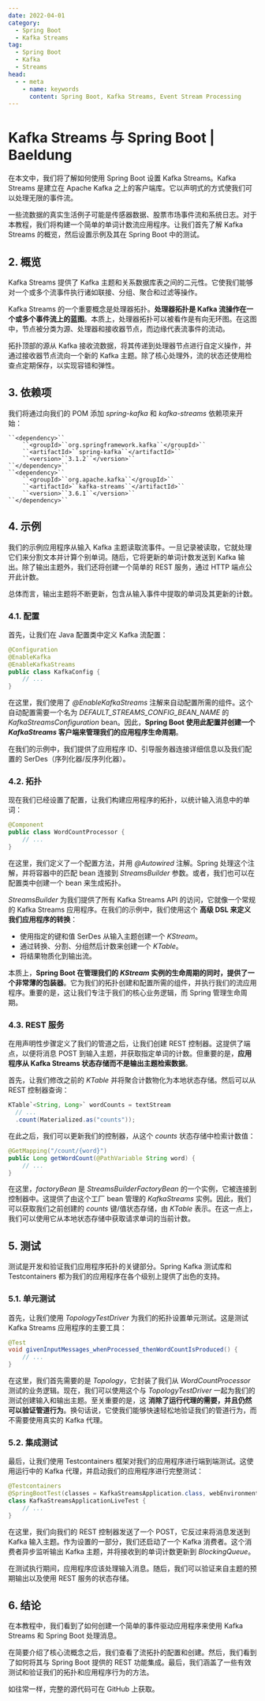 ```yaml
---
date: 2022-04-01
category:
  - Spring Boot
  - Kafka Streams
tag:
  - Spring Boot
  - Kafka
  - Streams
head:
  - - meta
    - name: keywords
      content: Spring Boot, Kafka Streams, Event Stream Processing
---
```


# Kafka Streams 与 Spring Boot | Baeldung

在本文中，我们将了解如何使用 Spring Boot 设置 Kafka Streams。Kafka Streams 是建立在 Apache Kafka 之上的客户端库。它以声明式的方式使我们可以处理无限的事件流。

一些流数据的真实生活例子可能是传感器数据、股票市场事件流和系统日志。对于本教程，我们将构建一个简单的单词计数流应用程序。让我们首先了解 Kafka Streams 的概览，然后设置示例及其在 Spring Boot 中的测试。

## 2. 概览

Kafka Streams 提供了 Kafka 主题和关系数据库表之间的二元性。它使我们能够对一个或多个流事件执行诸如联接、分组、聚合和过滤等操作。

Kafka Streams 的一个重要概念是处理器拓扑。**处理器拓扑是 Kafka 流操作在一个或多个事件流上的蓝图**。本质上，处理器拓扑可以被看作是有向无环图。在这图中，节点被分类为源、处理器和接收器节点，而边缘代表流事件的流动。

拓扑顶部的源从 Kafka 接收流数据，将其传递到处理器节点进行自定义操作，并通过接收器节点流向一个新的 Kafka 主题。除了核心处理外，流的状态还使用检查点定期保存，以实现容错和弹性。

## 3. 依赖项

我们将通过向我们的 POM 添加 _spring-kafka_ 和 _kafka-streams_ 依赖项来开始：

```
``<dependency>``
    ``<groupId>``org.springframework.kafka``</groupId>``
    ``<artifactId>``spring-kafka``</artifactId>``
    ``<version>``3.1.2``</version>``
``</dependency>``
``<dependency>``
    ``<groupId>``org.apache.kafka``</groupId>``
    ``<artifactId>``kafka-streams``</artifactId>``
    ``<version>``3.6.1``</version>``
``</dependency>``
```

## 4. 示例

我们的示例应用程序从输入 Kafka 主题读取流事件。一旦记录被读取，它就处理它们来分割文本并计算个别单词。随后，它将更新的单词计数发送到 Kafka 输出。除了输出主题外，我们还将创建一个简单的 REST 服务，通过 HTTP 端点公开此计数。

总体而言，输出主题将不断更新，包含从输入事件中提取的单词及其更新的计数。

### 4.1. 配置

首先，让我们在 Java 配置类中定义 Kafka 流配置：

```java
@Configuration
@EnableKafka
@EnableKafkaStreams
public class KafkaConfig {
    // ...
}
```

在这里，我们使用了 _@EnableKafkaStreams_ 注解来自动配置所需的组件。这个自动配置需要一个名为 _DEFAULT_STREAMS_CONFIG_BEAN_NAME_ 的 _KafkaStreamsConfiguration_ bean。因此，**Spring Boot 使用此配置并创建一个 _KafkaStreams_ 客户端来管理我们的应用程序生命周期**。

在我们的示例中，我们提供了应用程序 ID、引导服务器连接详细信息以及我们配置的 SerDes（序列化器/反序列化器）。

### 4.2. 拓扑

现在我们已经设置了配置，让我们构建应用程序的拓扑，以统计输入消息中的单词：

```java
@Component
public class WordCountProcessor {
    // ...
}
```

在这里，我们定义了一个配置方法，并用 _@Autowired_ 注解。Spring 处理这个注解，并将容器中的匹配 bean 连接到 _StreamsBuilder_ 参数。或者，我们也可以在配置类中创建一个 bean 来生成拓扑。

_StreamsBuilder_ 为我们提供了所有 Kafka Streams API 的访问，它就像一个常规的 Kafka Streams 应用程序。在我们的示例中，我们使用这个 **高级 DSL 来定义我们应用程序的转换**：

- 使用指定的键和值 SerDes 从输入主题创建一个 _KStream_。
- 通过转换、分割、分组然后计数来创建一个 _KTable_。
- 将结果物质化到输出流。

本质上，**Spring Boot 在管理我们的 _KStream_ 实例的生命周期的同时，提供了一个非常薄的包装器**。它为我们的拓扑创建和配置所需的组件，并执行我们的流应用程序。重要的是，这让我们专注于我们的核心业务逻辑，而 Spring 管理生命周期。

### 4.3. REST 服务

在用声明性步骤定义了我们的管道之后，让我们创建 REST 控制器。这提供了端点，以便将消息 POST 到输入主题，并获取指定单词的计数。但重要的是，**应用程序从 Kafka Streams 状态存储而不是输出主题检索数据**。

首先，让我们修改之前的 _KTable_ 并将聚合计数物化为本地状态存储。然后可以从 REST 控制器查询：

```java
KTable`<String, Long>` wordCounts = textStream
  // ...
  .count(Materialized.as("counts"));
```

在此之后，我们可以更新我们的控制器，从这个 _counts_ 状态存储中检索计数值：

```java
@GetMapping("/count/{word}")
public Long getWordCount(@PathVariable String word) {
    // ...
}
```

在这里，_factoryBean_ 是 _StreamsBuilderFactoryBean_ 的一个实例，它被连接到控制器中。这提供了由这个工厂 bean 管理的 _KafkaStreams_ 实例。因此，我们可以获取我们之前创建的 _counts_ 键/值状态存储，由 _KTable_ 表示。在这一点上，我们可以使用它从本地状态存储中获取请求单词的当前计数。

## 5. 测试

测试是开发和验证我们应用程序拓扑的关键部分。Spring Kafka 测试库和 Testcontainers 都为我们的应用程序在各个级别上提供了出色的支持。

### 5.1. 单元测试

首先，让我们使用 _TopologyTestDriver_ 为我们的拓扑设置单元测试。这是测试 Kafka Streams 应用程序的主要工具：

```java
@Test
void givenInputMessages_whenProcessed_thenWordCountIsProduced() {
    // ...
}
```

在这里，我们首先需要的是 _Topology_，它封装了我们从 _WordCountProcessor_ 测试的业务逻辑。现在，我们可以使用这个与 _TopologyTestDriver_ 一起为我们的测试创建输入和输出主题。至关重要的是，这 **消除了运行代理的需要，并且仍然可以验证管道行为**。换句话说，它使我们能够快速轻松地验证我们的管道行为，而不需要使用真实的 Kafka 代理。

### 5.2. 集成测试

最后，让我们使用 Testcontainers 框架对我们的应用程序进行端到端测试。这使用运行中的 Kafka 代理，并启动我们的应用程序进行完整测试：

```java
@Testcontainers
@SpringBootTest(classes = KafkaStreamsApplication.class, webEnvironment = WebEnvironment.RANDOM_PORT)
class KafkaStreamsApplicationLiveTest {
    // ...
}
```

在这里，我们向我们的 REST 控制器发送了一个 POST，它反过来将消息发送到 Kafka 输入主题。作为设置的一部分，我们还启动了一个 Kafka 消费者。这个消费者异步监听输出 Kafka 主题，并将接收到的单词计数更新到 _BlockingQueue_。

在测试执行期间，应用程序应该处理输入消息。随后，我们可以验证来自主题的预期输出以及使用 REST 服务的状态存储。

## 6. 结论

在本教程中，我们看到了如何创建一个简单的事件驱动应用程序来使用 Kafka Streams 和 Spring Boot 处理消息。

在简要介绍了核心流概念之后，我们查看了流拓扑的配置和创建。然后，我们看到了如何将其与 Spring Boot 提供的 REST 功能集成。最后，我们涵盖了一些有效测试和验证我们的拓扑和应用程序行为的方法。

如往常一样，完整的源代码可在 GitHub 上获取。